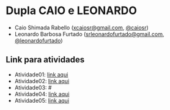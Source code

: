 # Dupla CAIO e LEONARDO
- Caio Shimada Rabello (xcaiosr@gmail.com, [@caiosr](https://github.com/CaioSR))
- Leonardo Barbosa Furtado (srleonardofurtado@gmail.com, [@leonardofurtado](https://github.com/LeonardoFurtado))

## Link para atividades
- Atividade01: [link aqui](https://drive.google.com/drive/folders/1RQn_fodPuLFfeZUFD9B0QrwTPGZTNOS1?usp=sharing)
- Atividade02: [link aqui](https://docs.google.com/document/d/1LwzV5GmNyDzqV2em_NOY0ImchHwWyPy5B-sRz0WOY3M/edit?usp=sharing)
- Atividade03: #
- Atividade04: [link aqui](https://docs.google.com/document/d/1NoUil0i90oIbWwlwSgzAz_8b5lgh7545YNtIgb60OE0/edit?usp=sharing)
- Atividade05: [link aqui](https://docs.google.com/document/d/1OJC4tPS-wKc1dyBgXqeB0EW4DIO4p8uDfMZCxs7g4Cg/edit?usp=sharing)
